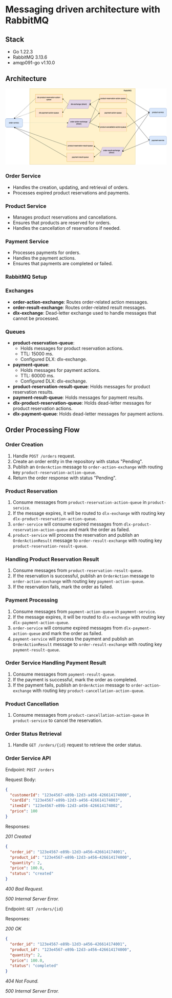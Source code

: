 # Messaging driven architecture with RabbitMQ

## Stack

- Go 1.22.3
- RabbitMQ 3.13.6
- amqp091-go v1.10.0

## Architecture

![img.png](img.png)

### Order Service

- Handles the creation, updating, and retrieval of orders.
- Processes expired product reservations and payments.

### Product Service

- Manages product reservations and cancellations.
- Ensures that products are reserved for orders.
- Handles the cancellation of reservations if needed.

### Payment Service

- Processes payments for orders.
- Handles the payment actions.
- Ensures that payments are completed or failed.

### RabbitMQ Setup

### Exchanges

- **order-action-exchange**: Routes order-related action messages.
- **order-result-exchange**: Routes order-related result messages.
- **dlx-exchange**: Dead-letter exchange used to handle messages that cannot be processed.

### Queues

- **product-reservation-queue**:
    - Holds messages for product reservation actions.
    - TTL: 15000 ms.
    - Configured DLX: dlx-exchange.
- **payment-queue**:
    - Holds messages for payment actions.
    - TTL: 60000 ms.
    - Configured DLX: dlx-exchange.
- **product-reservation-result-queue**: Holds messages for product reservation results.
- **payment-result-queue**: Holds messages for payment results.
- **dlx-product-reservation-queue**: Holds dead-letter messages for product reservation actions.
- **dlx-payment-queue**: Holds dead-letter messages for payment actions.

## Order Processing Flow

### Order Creation

1. Handle `POST /orders` request.
2. Create an order entity in the repository with status "Pending".
3. Publish an `OrderAction` message to `order-action-exchange` with routing key `product-reservation-action-queue`.
4. Return the order response with status "Pending".

### Product Reservation

1. Consume messages from `product-reservation-action-queue` in `product-service`.
2. If the message expires, it will be routed to `dlx-exchange` with routing key `dlx-product-reservation-action-queue`.
3. `order-service` will consume expired messages from `dlx-product-reservation-action-queue` and mark the order as
   failed.
4. `product-service` will process the reservation and publish an `OrderActionResult` message to `order-result-exchange`
   with routing key `product-reservation-result-queue`.

### Handling Product Reservation Result

1. Consume messages from `product-reservation-result-queue`.
2. If the reservation is successful, publish an `OrderAction` message to `order-action-exchange` with routing key
   `payment-action-queue`.
3. If the reservation fails, mark the order as failed.

### Payment Processing

1. Consume messages from `payment-action-queue` in `payment-service`.
2. If the message expires, it will be routed to `dlx-exchange` with routing key `dlx-payment-action-queue`.
3. `order-service` will consume expired messages from `dlx-payment-action-queue` and mark the order as failed.
4. `payment-service` will process the payment and publish an `OrderActionResult` message to `order-result-exchange` with
   routing key `payment-result-queue`.

### Order Service Handling Payment Result

1. Consume messages from `payment-result-queue`.
2. If the payment is successful, mark the order as completed.
3. If the payment fails, publish an `OrderAction` message to `order-action-exchange` with routing key
   `product-cancellation-action-queue`.

### Product Cancellation

1. Consume messages from `product-cancellation-action-queue` in `product-service` to cancel the reservation.

### Order Status Retrieval

1. Handle `GET /orders/{id}` request to retrieve the order status.

### Order Service API

Endpoint: `POST /orders`

Request Body:

```json
{
  "customerId": "123e4567-e89b-12d3-a456-426614174000",
  "cardId": "123e4567-e89b-12d3-a456-426614174003",
  "itemId": "123e4567-e89b-12d3-a456-426614174002",
  "price": 100
}
```

Responses:

*201 Created*

```json
{
  "order_id": "123e4567-e89b-12d3-a456–426614174001",
  "product_id": "123e4567-e89b-12d3-a456–426614174000",
  "quantity": 2,
  "price": 100.0,
  "status": "created"
}
```

*400 Bad Request.*

*500 Internal Server Error.*

Endpoint: `GET /orders/{id}`

Responses:

*200 OK*

```json
{
  "order_id": "123e4567-e89b-12d3-a456–426614174001",
  "product_id": "123e4567-e89b-12d3-a456–426614174000",
  "quantity": 2,
  "price": 100.0,
  "status": "completed"
}
```

*404 Not Found.*

*500 Internal Server Error.*
